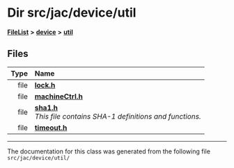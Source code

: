 

# Dir src/jac/device/util



[**FileList**](files.md) **>** [**device**](dir_7dcf813d97a5be213fa89559baaee677.md) **>** [**util**](dir_5f36e4b8294e45bcbbea85a29a4cc9c0.md)












## Files

| Type | Name |
| ---: | :--- |
| file | [**lock.h**](lock_8h.md) <br> |
| file | [**machineCtrl.h**](machineCtrl_8h.md) <br> |
| file | [**sha1.h**](sha1_8h.md) <br>_This file contains SHA-1 definitions and functions._  |
| file | [**timeout.h**](timeout_8h.md) <br> |



























































------------------------------
The documentation for this class was generated from the following file `src/jac/device/util/`

